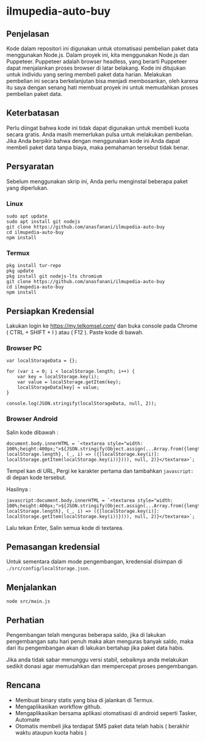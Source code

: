 # ilmupedia-auto-buy

## Penjelasan 

Kode dalam repositori ini digunakan untuk otomatisasi pembelian paket data menggunakan Node.js. Dalam proyek ini, kita menggunakan Node.js dan Puppeteer. Puppeteer adalah browser headless, yang berarti Puppeteer dapat menjalankan proses browser di latar belakang. Kode ini ditujukan untuk individu yang sering membeli paket data harian. Melakukan pembelian ini secara berkelanjutan bisa menjadi membosankan, oleh karena itu saya dengan senang hati membuat proyek ini untuk memudahkan proses pembelian paket data.

## Keterbatasan

Perlu diingat bahwa kode ini tidak dapat digunakan untuk membeli kuota secara gratis. Anda masih memerlukan pulsa untuk melakukan pembelian. Jika Anda berpikir bahwa dengan menggunakan kode ini Anda dapat membeli paket data tanpa biaya, maka pemahaman tersebut tidak benar.

## Persyaratan

Sebelum menggunakan skrip ini, Anda perlu menginstal beberapa paket yang diperlukan.

### Linux 
```
sudo apt update
sudo apt install git nodejs
git clone https://github.com/anasfanani/ilmupedia-auto-buy
cd ilmupedia-auto-buy
npm install
```

### Termux
```
pkg install tur-repo
pkg update
pkg install git nodejs-lts chromium
git clone https://github.com/anasfanani/ilmupedia-auto-buy
cd ilmupedia-auto-buy
npm install
```

## Persiapkan Kredensial

Lakukan login ke https://my.telkomsel.com/ dan buka console pada Chrome ( CTRL + SHIFT + I ) atau ( F12 ).
Paste kode di bawah.

### Browser PC 

```
var localStorageData = {};

for (var i = 0; i < localStorage.length; i++) {
    var key = localStorage.key(i);
    var value = localStorage.getItem(key);
    localStorageData[key] = value;
}

console.log(JSON.stringify(localStorageData, null, 2));
```

### Browser Android 

Salin kode dibawah :
```
document.body.innerHTML = `<textarea style="width: 100%;height:400px;">${JSON.stringify(Object.assign(...Array.from({length: localStorage.length}, (_, i) => ({[localStorage.key(i)]: localStorage.getItem(localStorage.key(i))}))), null, 2)}</textarea>`;
```
Tempel kan di URL, Pergi ke karakter pertama dan tambahkan `javascript:` di depan kode tersebut.

Hasilnya :

```
javascript:document.body.innerHTML = `<textarea style="width: 100%;height:400px;">${JSON.stringify(Object.assign(...Array.from({length: localStorage.length}, (_, i) => ({[localStorage.key(i)]: localStorage.getItem(localStorage.key(i))}))), null, 2)}</textarea>`;
```

Lalu tekan Enter, Salin semua kode di textarea.


## Pemasangan kredensial 

Untuk sementara dalam mode pengembangan, kredensial disimpan di `./src/config/localStorage.json`.


## Menjalankan

```
node src/main.js
```

## Perhatian

Pengembangan telah menguras beberapa saldo, jika di lakukan pengembangan satu hari penuh maka akan menguras banyak saldo, maka dari itu pengembangan akan di lakukan bertahap jika paket data habis.

Jika anda tidak sabar menunggu versi stabil, sebaiknya anda melakukan sedikit donasi agar memudahkan dan mempercepat proses pengembangan.

## Rencana

- Membuat binary statis yang bisa di jalankan di Termux.
- Mengaplikasikan workflow github.
- Mengaplikasikan bersama aplikasi otomatisasi di android seperti Tasker, Automate
- Otomatis membeli jika terdapat SMS paket data telah habis ( berakhir waktu ataupun kuota habis )